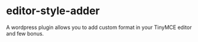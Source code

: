 # editor-style-adder
A wordpress plugin allows you to add custom format in your TinyMCE editor and few bonus.
